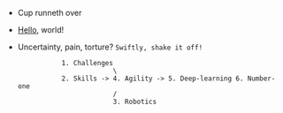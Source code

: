 - Cup runneth over
- [Hello](https://www.youtube.com/watch?v=Sc48ToLIQAY), world!
- Uncertainty, pain, torture? `Swiftly, shake it off!`

                 1. Challenges
                              \
                 2. Skills -> 4. Agility -> 5. Deep-learning 6. Number-one
                              /
                              3. Robotics
